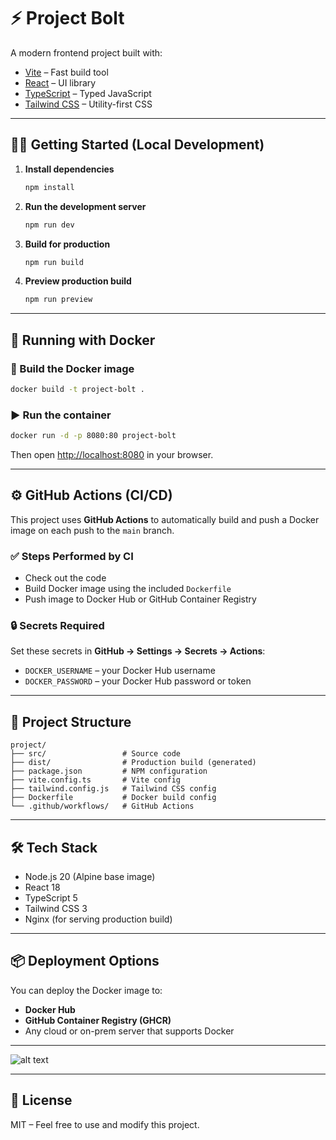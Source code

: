 # ⚡ Project Bolt

A modern frontend project built with:

- [Vite](https://vitejs.dev/) – Fast build tool
- [React](https://reactjs.org/) – UI library
- [TypeScript](https://www.typescriptlang.org/) – Typed JavaScript
- [Tailwind CSS](https://tailwindcss.com/) – Utility-first CSS

---

## 🧑‍💻 Getting Started (Local Development)

1. **Install dependencies**
   ```bash
   npm install
   ```

2. **Run the development server**
   ```bash
   npm run dev
   ```

3. **Build for production**
   ```bash
   npm run build
   ```

4. **Preview production build**
   ```bash
   npm run preview
   ```

---

## 🐳 Running with Docker

### 🔨 Build the Docker image

```bash
docker build -t project-bolt .
```

### ▶️ Run the container

```bash
docker run -d -p 8080:80 project-bolt
```

Then open [http://localhost:8080](http://localhost:8080) in your browser.

---

## ⚙️ GitHub Actions (CI/CD)

This project uses **GitHub Actions** to automatically build and push a Docker image on each push to the `main` branch.

### ✅ Steps Performed by CI

- Check out the code
- Build Docker image using the included `Dockerfile`
- Push image to Docker Hub or GitHub Container Registry

### 🔒 Secrets Required

Set these secrets in **GitHub → Settings → Secrets → Actions**:

- `DOCKER_USERNAME` – your Docker Hub username
- `DOCKER_PASSWORD` – your Docker Hub password or token

---

## 🧾 Project Structure

```
project/
├── src/                 # Source code
├── dist/                # Production build (generated)
├── package.json         # NPM configuration
├── vite.config.ts       # Vite config
├── tailwind.config.js   # Tailwind CSS config
├── Dockerfile           # Docker build config
└── .github/workflows/   # GitHub Actions
```

---

## 🛠 Tech Stack

- Node.js 20 (Alpine base image)
- React 18
- TypeScript 5
- Tailwind CSS 3
- Nginx (for serving production build)

---

## 📦 Deployment Options

You can deploy the Docker image to:

- **Docker Hub**
- **GitHub Container Registry (GHCR)**
- Any cloud or on-prem server that supports Docker

---

![alt text](<../Screenshots/Final app.jpg>)

---

## 📄 License

MIT – Feel free to use and modify this project.
